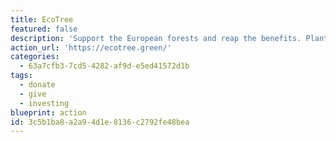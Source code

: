 ```yaml
---
title: EcoTree
featured: false
description: 'Support the European forests and reap the benefits. Plant trees as an original and meaningful gift. Building complex, resistant, and multifunctional forests to promote resilience. For every tree harvested, three new ones are planted.'
action_url: 'https://ecotree.green/'
categories:
  - 63a7cfb3-7cd5-4282-af9d-e5ed41572d1b
tags:
  - donate
  - give
  - investing
blueprint: action
id: 3c5b1ba8-a2a9-4d1e-8136-c2792fe48bea
---
```

